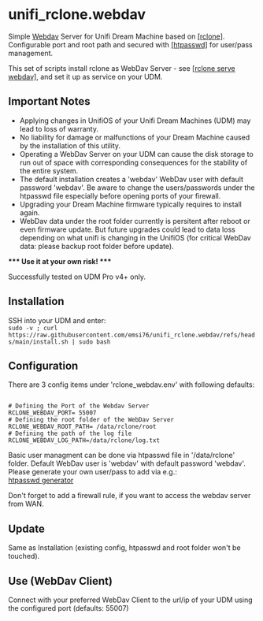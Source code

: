 # unifi_rclone.webdav
<p>
Simple <a href="http://www.webdav.org">Webdav</a> Server for Unifi Dream Machine based on <a href="https://github.com/rclone/rclone">[rclone]</a>.<br/>
Configurable port and root path and secured with <a href="https://httpd.apache.org/docs/2.4/programs/htpasswd.html">[htpasswd]</a> for user/pass management.
</p>
<p>
  This set of scripts install rclone as WebDav Server - see <a href="https://rclone.org/commands/rclone_serve_webdav/">[rclone serve webdav]</a>, and set it up as service on your UDM.
</p>
<h2>Important Notes</h2>
<p>
  <ul>
  <li>Applying changes in UnifiOS of your Unifi Dream Machines (UDM) may lead to loss of warranty.</li>
  <li>No liability for damage or malfunctions of your Dream Machine caused by the installation of this utility.</li>
  <li>Operating a WebDav Server on your UDM can cause the disk storage to run out of space with corresponding consequences for the stability of the entire system.</li>
  <li>The default installation creates a 'webdav' WebDav user with default password 'webdav'. Be aware to change the users/passwords under the htpasswd file especially before opening ports of your firewall.</li>
  <li>Upgrading your Dream Machine firmware typically requires to install again.</li>
  <li>WebDav data under the root folder currently is persitent after reboot or even firmware update. But future upgrades could lead to data loss depending on what unifi is changing in the UnifiOS (for critical WebDav data: please backup root folder before update).</li>
  </ul>
</p>
<p>
<b>*** Use it at your own risk! ***</b>
</p>
<p>
Successfully tested on UDM Pro v4+ only.
</p>
<h2>Installation</h2>
SSH into your UDM and enter:</br>
<code>sudo -v ; curl https://raw.githubusercontent.com/emsi76/unifi_rclone.webdav/refs/heads/main/install.sh | sudo bash</code>

<h2>Configuration</h2>

There are 3 config items under 'rclone_webdav.env' with following defaults:
<p>
<code>
# Defining the Port of the Webdav Server
RCLONE_WEBDAV_PORT= 55007
# Defining the root folder of the WebDav Server
RCLONE_WEBDAV_ROOT_PATH= /data/rclone/root
# Defining the path of the log file
RCLONE_WEBDAV_LOG_PATH=/data/rclone/log.txt
</code>
</p>
<p>
  Basic user managment can be done via htpasswd file in '/data/rclone' folder.
  Default  WebDav user is 'webdav' with default password 'webdav'.
  Please generate your own user/pass to add via e.g.:<br/>
  <a href="https://htpasswdgenerator.de">htpasswd generator</a>
</p>
Don't forget to add a firewall rule, if you want to access the webdav server from WAN.

<h2>Update</h2>
Same as Installation (existing config, htpasswd and root folder won't be touched).

<h2>Use (WebDav Client)</h2>
Connect with your preferred WebDav Client to the url/ip of your UDM using the configured port (defaults: 55007)

